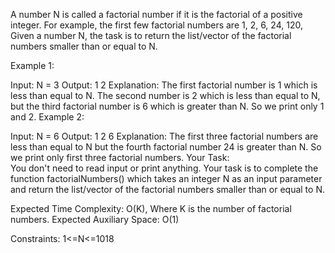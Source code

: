 A number N is called a factorial number if it is the factorial of a positive integer. For example, the first few factorial numbers are 1, 2, 6, 24, 120,
Given a number N, the task is to return the list/vector of the factorial numbers smaller than or equal to N.

Example 1:

Input: N = 3
Output: 1 2
Explanation: The first factorial number is 
1 which is less than equal to N. The second 
number is 2 which is less than equal to N,
but the third factorial number is 6 which 
is greater than N. So we print only 1 and 2.
Example 2:

Input: N = 6
Output: 1 2 6
Explanation: The first three factorial 
numbers are less than equal to N but 
the fourth factorial number 24 is 
greater than N. So we print only first 
three factorial numbers.
Your Task:  
You don't need to read input or print anything. Your task is to complete the function factorialNumbers() which takes an integer N as an input parameter and return the list/vector of the factorial numbers smaller than or equal to N.

Expected Time Complexity: O(K), Where K is the number of factorial numbers.
Expected Auxiliary Space: O(1)

Constraints:
1<=N<=1018
